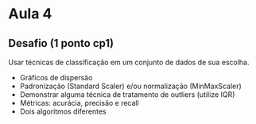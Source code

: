 # Aula 4
## Desafio (1 ponto cp1)
Usar técnicas de classificação em um conjunto de dados de sua escolha.
- Gráficos de dispersão
- Padronização (Standard Scaler) e/ou normalização (MinMaxScaler)
- Demonstrar alguma técnica de tratamento de outliers (utilize IQR)
- Métricas: acurácia, precisão e recall
- Dois algoritmos diferentes